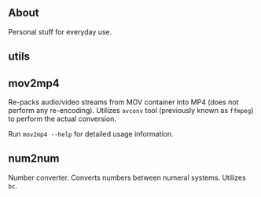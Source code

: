 About
-----
Personal stuff for everyday use.

utils
-----

mov2mp4
-------
Re-packs audio/video streams from MOV container into MP4
(does not perform any re-encoding).
Utilizes `avconv` tool (previously known as `ffmpeg`) to perform
the actual conversion.

Run `mov2mp4 --help` for detailed usage information.

num2num
-------
Number converter.
Converts numbers between numeral systems. Utilizes `bc`.
